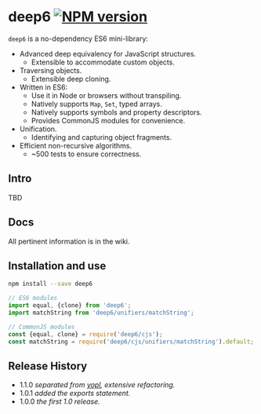 # deep6 [![NPM version][npm-image]][npm-url]

[npm-image]:      https://img.shields.io/npm/v/deep6.svg
[npm-url]:        https://npmjs.org/package/deep6

`deep6` is a no-dependency ES6 mini-library:

* Advanced deep equivalency for JavaScript structures.
  * Extensible to accommodate custom objects.
* Traversing objects.
  * Extensible deep cloning.
* Written in ES6:
  * Use it in Node or browsers without transpiling.
  * Natively supports `Map`, `Set`, typed arrays.
  * Natively supports symbols and property descriptors.
  * Provides CommonJS modules for convenience.
* Unification.
  * Identifying and capturing object fragments.
* Efficient non-recursive algorithms.
  * ~500 tests to ensure correctness.

## Intro

TBD

## Docs

All pertinent information is in the wiki.

## Installation and use

```bash
npm install --save deep6
```

```js
// ES6 modules
import equal, {clone} from 'deep6';
import matchString from 'deep6/unifiers/matchString';
```

```js
// CommonJS modules
const {equal, clone} = require('deep6/cjs');
const matchString = require('deep6/cjs/unifiers/matchString').default;
```

## Release History

- 1.1.0 *separated from [yopl](https://npmjs.org/package/yopl), extensive refactoring.*
- 1.0.1 *added the exports statement.*
- 1.0.0 *the first 1.0 release.*
